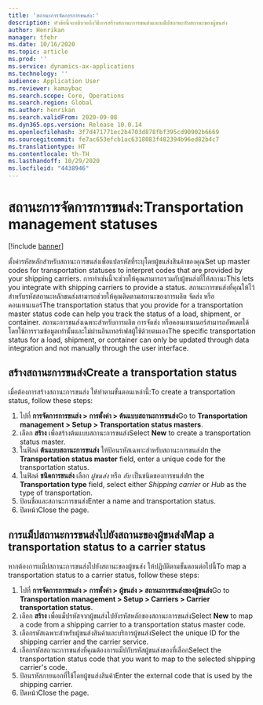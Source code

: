 ```yaml
---
title: 'สถานะการจัดการการขนส่ง:'
description: หัวข้อนี้จะอธิบายถึงวิธีการสร้างสถานะการขนส่งและแม็ปสถานะกับสถานะของผู้ขนส่ง
author: Henrikan
manager: tfehr
ms.date: 10/16/2020
ms.topic: article
ms.prod: ''
ms.service: dynamics-ax-applications
ms.technology: ''
audience: Application User
ms.reviewer: kamaybac
ms.search.scope: Core, Operations
ms.search.region: Global
ms.author: henrikan
ms.search.validFrom: 2020-09-08
ms.dyn365.ops.version: Release 10.0.14
ms.openlocfilehash: 3f7d471771ec2b4703d878fbf395cd90902b6669
ms.sourcegitcommit: fe7ac653efcb1ac6318083f482394b96ed82b4c7
ms.translationtype: HT
ms.contentlocale: th-TH
ms.lasthandoff: 10/29/2020
ms.locfileid: "4438946"
---
```

# <a name="transportation-management-statuses"></a><span data-ttu-id="ee03d-103">สถานะการจัดการการขนส่ง:</span><span class="sxs-lookup"><span data-stu-id="ee03d-103">Transportation management statuses</span></span>

[!include [banner](../includes/banner.md)]

<span data-ttu-id="ee03d-104">ตั้งค่ารหัสหลักสำหรับสถานะการขนส่งเพื่อแปลรหัสที่ระบุโดยผู้ขนส่งสินค้าของคุณ</span><span class="sxs-lookup"><span data-stu-id="ee03d-104">Set up master codes for transportation statuses to interpret codes that are provided by your shipping carriers.</span></span> <span data-ttu-id="ee03d-105">การทำเช่นนี้จะช่วยให้คุณสามารถรวมกับผู้ขนส่งที่ให้สถานะ</span><span class="sxs-lookup"><span data-stu-id="ee03d-105">This lets you integrate with shipping carriers to provide a status.</span></span> <span data-ttu-id="ee03d-106">สถานะการขนส่งที่คุณให้ไว้สำหรับรหัสสถานะหลักขนส่งสามารถช่วยให้คุณติดตามสถานะของการผลิต จัดส่ง หรือคอนเทนเนอร์</span><span class="sxs-lookup"><span data-stu-id="ee03d-106">The transportation status that you provide for a transportation master status code can help you track the status of a load, shipment, or container.</span></span> <span data-ttu-id="ee03d-107">สถานะการขนส่งเฉพาะสำหรับการผลิต การจัดส่ง หรือคอนเทนเนอร์สามารถอัพเดตได้โดยใช้การรวมข้อมูลเท่านั้นและไม่ผ่านอินเทอร์เฟสผู้ใช้ด้วยตนเอง</span><span class="sxs-lookup"><span data-stu-id="ee03d-107">The specific transportation status for a load, shipment, or container can only be updated through data integration and not manually through the user interface.</span></span>

## <a name="create-a-transportation-status"></a><span data-ttu-id="ee03d-108">สร้างสถานะการขนส่ง</span><span class="sxs-lookup"><span data-stu-id="ee03d-108">Create a transportation status</span></span>

<span data-ttu-id="ee03d-109">เมื่อต้องการสร้างสถานะการขนส่ง ให้ทำตามขั้นตอนเหล่านี้:</span><span class="sxs-lookup"><span data-stu-id="ee03d-109">To create a transportation status, follow these steps:</span></span>

1. <span data-ttu-id="ee03d-110">ไปที่ **การจัดการการขนส่ง \> การตั้งค่า \> ต้นแบบสถานะการขนส่ง**</span><span class="sxs-lookup"><span data-stu-id="ee03d-110">Go to **Transportation management \> Setup \> Transportation status masters**.</span></span>
1. <span data-ttu-id="ee03d-111">เลือก **สร้าง** เพื่อสร้างต้นแบบสถานะการขนส่ง</span><span class="sxs-lookup"><span data-stu-id="ee03d-111">Select **New** to create a transportation status master.</span></span>
1. <span data-ttu-id="ee03d-112">ในฟิลด์ **ต้นแบบสถานะการขนส่ง** ให้ป้อนรหัสเฉพาะสำหรับสถานะการขนส่ง</span><span class="sxs-lookup"><span data-stu-id="ee03d-112">In the **Transportation status master** field, enter a unique code for the transportation status.</span></span>
1. <span data-ttu-id="ee03d-113">ในฟิลด์ **ชนิดการขนส่ง** เลือก *ผู้ขนส่ง* หรือ *ฮับ* เป็นชนิดของการขนส่ง</span><span class="sxs-lookup"><span data-stu-id="ee03d-113">In the **Transportation type** field, select either *Shipping carrier* or *Hub* as the type of transportation.</span></span>
1. <span data-ttu-id="ee03d-114">ป้อนชื่อและสถานะการขนส่ง</span><span class="sxs-lookup"><span data-stu-id="ee03d-114">Enter a name and transportation status.</span></span>
1. <span data-ttu-id="ee03d-115">ปิดหน้า</span><span class="sxs-lookup"><span data-stu-id="ee03d-115">Close the page.</span></span>

## <a name="map-a-transportation-status-to-a-carrier-status"></a><span data-ttu-id="ee03d-116">การแม็ปสถานะการขนส่งไปยังสถานะของผู้ขนส่ง</span><span class="sxs-lookup"><span data-stu-id="ee03d-116">Map a transportation status to a carrier status</span></span>

<span data-ttu-id="ee03d-117">หากต้องการแม็ปสถานะการขนส่งไปยังสถานะของผู้ขนส่ง ให้ปฏิบัติตามขั้นตอนต่อไปนี้</span><span class="sxs-lookup"><span data-stu-id="ee03d-117">To map a transportation status to a carrier status, follow these steps:</span></span>

1. <span data-ttu-id="ee03d-118">ไปที่ **การจัดการการขนส่ง \> การตั้งค่า \> ผู้ขนส่ง \> สถานะการขนส่งของผู้ขนส่ง**</span><span class="sxs-lookup"><span data-stu-id="ee03d-118">Go to **Transportation management \> Setup \> Carriers \> Carrier transportation status**.</span></span>
1. <span data-ttu-id="ee03d-119">เลือก **สร้าง** เพื่อแม็ปรหัสจากผู้ขนส่งไปยังรหัสหลักของสถานะการขนส่ง</span><span class="sxs-lookup"><span data-stu-id="ee03d-119">Select **New** to map a code from a shipping carrier to a transportation status master code.</span></span>
1. <span data-ttu-id="ee03d-120">เลือกรหัสเฉพาะสำหรับผู้ขนส่งสินค้าและบริการผู้ขนส่ง</span><span class="sxs-lookup"><span data-stu-id="ee03d-120">Select the unique ID for the shipping carrier and the carrier service.</span></span>
1. <span data-ttu-id="ee03d-121">เลือกรหัสสถานะการขนส่งที่คุณต้องการแม็ปกับรหัสผู้ขนส่งของที่เลือก</span><span class="sxs-lookup"><span data-stu-id="ee03d-121">Select the transportation status code that you want to map to the selected shipping carrier's code.</span></span>
1. <span data-ttu-id="ee03d-122">ป้อนรหัสภายนอกที่ใช้โดยผู้ขนส่งสินค้า</span><span class="sxs-lookup"><span data-stu-id="ee03d-122">Enter the external code that is used by the shipping carrier.</span></span>
1. <span data-ttu-id="ee03d-123">ปิดหน้า</span><span class="sxs-lookup"><span data-stu-id="ee03d-123">Close the page.</span></span>
